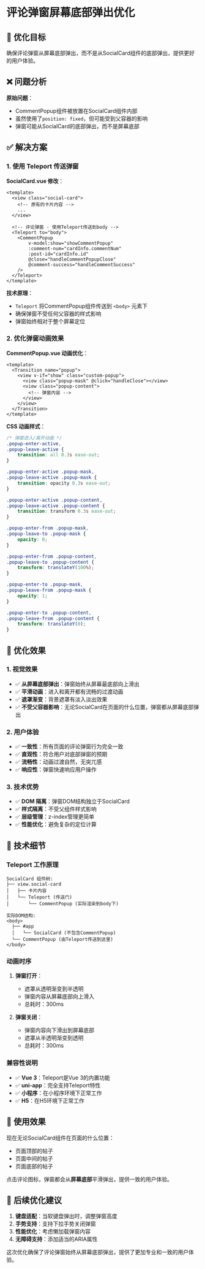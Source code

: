 # 评论弹窗屏幕底部弹出优化

## 🎯 优化目标

确保评论弹窗从屏幕底部弹出，而不是从SocialCard组件的底部弹出，提供更好的用户体验。

## ❌ 问题分析

**原始问题**：
- CommentPopup组件被放置在SocialCard组件内部
- 虽然使用了`position: fixed`，但可能受到父容器的影响
- 弹窗可能从SocialCard的底部弹出，而不是屏幕底部

## ✅ 解决方案

### 1. 使用 Teleport 传送弹窗

**SocialCard.vue 修改**：
```vue
<template>
  <view class="social-card">
    <!-- 原有的卡片内容 -->
    ...
  </view>
  
  <!-- 评论弹窗 - 使用Teleport传送到body -->
  <Teleport to="body">
    <CommentPopup
        v-model:show="showCommentPopup"
        :comment-num="cardInfo.commentNum"
        :post-id="cardInfo.id"
        @close="handleCommentPopupClose"
        @comment-success="handleCommentSuccess"
    />
  </Teleport>
</template>
```

**技术原理**：
- `Teleport` 将CommentPopup组件传送到 `<body>` 元素下
- 确保弹窗不受任何父容器的样式影响
- 弹窗始终相对于整个屏幕定位

### 2. 优化弹窗动画效果

**CommentPopup.vue 动画优化**：
```vue
<template>
  <Transition name="popup">
    <view v-if="show" class="custom-popup">
      <view class="popup-mask" @click="handleClose"></view>
      <view class="popup-content">
        <!-- 弹窗内容 -->
      </view>
    </view>
  </Transition>
</template>
```

**CSS 动画样式**：
```scss
/* 弹窗进入/离开动画 */
.popup-enter-active,
.popup-leave-active {
    transition: all 0.3s ease-out;
}

.popup-enter-active .popup-mask,
.popup-leave-active .popup-mask {
    transition: opacity 0.3s ease-out;
}

.popup-enter-active .popup-content,
.popup-leave-active .popup-content {
    transition: transform 0.3s ease-out;
}

.popup-enter-from .popup-mask,
.popup-leave-to .popup-mask {
    opacity: 0;
}

.popup-enter-from .popup-content,
.popup-leave-to .popup-content {
    transform: translateY(100%);
}

.popup-enter-to .popup-mask,
.popup-leave-from .popup-mask {
    opacity: 1;
}

.popup-enter-to .popup-content,
.popup-leave-from .popup-content {
    transform: translateY(0);
}
```

## 🎉 优化效果

### 1. 视觉效果
- ✅ **从屏幕底部弹出**：弹窗始终从屏幕最底部向上滑出
- ✅ **平滑动画**：进入和离开都有流畅的过渡动画
- ✅ **遮罩渐变**：背景遮罩有淡入淡出效果
- ✅ **不受父容器影响**：无论SocialCard在页面的什么位置，弹窗都从屏幕底部弹出

### 2. 用户体验
- ✅ **一致性**：所有页面的评论弹窗行为完全一致
- ✅ **直观性**：符合用户对底部弹窗的预期
- ✅ **流畅性**：动画过渡自然，无突兀感
- ✅ **响应性**：弹窗快速响应用户操作

### 3. 技术优势
- ✅ **DOM 隔离**：弹窗DOM结构独立于SocialCard
- ✅ **样式隔离**：不受父组件样式影响
- ✅ **层级管理**：z-index管理更简单
- ✅ **性能优化**：避免复杂的定位计算

## 🔧 技术细节

### Teleport 工作原理
```
SocialCard 组件树:
├── view.social-card
│   ├── 卡片内容
│   └── Teleport (传送门)
│       └── CommentPopup (实际渲染到body下)

实际DOM结构:
<body>
  ├── #app
  │   └── SocialCard (不包含CommentPopup)
  └── CommentPopup (由Teleport传送到这里)
</body>
```

### 动画时序
1. **弹窗打开**：
   - 遮罩从透明渐变到半透明
   - 弹窗内容从屏幕底部向上滑入
   - 总耗时：300ms

2. **弹窗关闭**：
   - 弹窗内容向下滑出到屏幕底部
   - 遮罩从半透明渐变到透明
   - 总耗时：300ms

### 兼容性说明
- ✅ **Vue 3**：Teleport是Vue 3的内置功能
- ✅ **uni-app**：完全支持Teleport特性
- ✅ **小程序**：在小程序环境下正常工作
- ✅ **H5**：在H5环境下正常工作

## 📱 使用效果

现在无论SocialCard组件在页面的什么位置：
- 页面顶部的帖子
- 页面中间的帖子  
- 页面底部的帖子

点击评论图标，弹窗都会从**屏幕底部**平滑弹出，提供一致的用户体验。

## 🚀 后续优化建议

1. **键盘适配**：当软键盘弹出时，调整弹窗高度
2. **手势支持**：支持下拉手势关闭弹窗
3. **性能优化**：考虑懒加载弹窗内容
4. **无障碍支持**：添加适当的ARIA属性

这次优化确保了评论弹窗始终从屏幕底部弹出，提供了更加专业和一致的用户体验。
